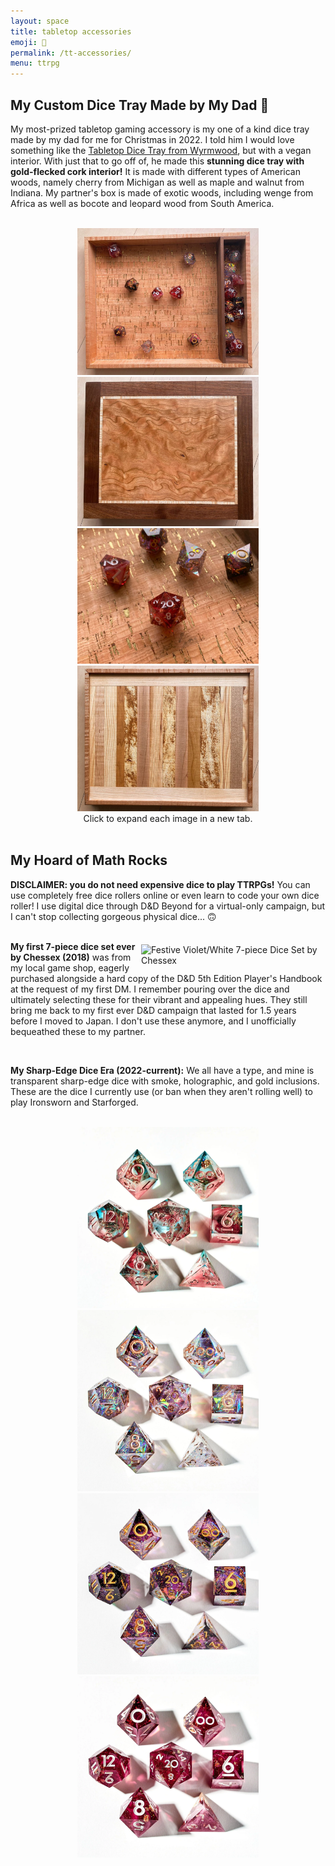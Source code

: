 ```yaml
---
layout: space
title: tabletop accessories
emoji: 🎲
permalink: /tt-accessories/
menu: ttrpg
---
```

<h2>My Custom Dice Tray Made by My Dad 💝</h2>
<p>
My most-prized tabletop gaming accessory is my one of a kind dice tray made by my dad for me for Christmas in 2022. I told him I would love something like the <a target="_new" href="https://wyrmwoodgaming.com/products/the-tabletop-dice-tray/">Tabletop Dice Tray from Wyrmwood</a>, but with a vegan interior. With just that to go off of, he made this <b>stunning dice tray with gold-flecked cork interior!</b> It is made with different types of American woods, namely cherry from Michigan as well as maple and walnut from Indiana. My partner's box is made of exotic woods, including wenge from Africa as well as bocote and leopard wood from South America. 
</p>
<br>
<center>
    <a target="_new" href="/graphics/ttrpg/tray/interior.png">
        <img src="/graphics/ttrpg/tray/interior.png" style="max-width: 290px;" title="interior of the dice tray">
    </a>
    <a target="_new" href="/graphics/ttrpg/tray/top.png">
        <img src="/graphics/ttrpg/tray/top.png" style="max-width: 290px;" title="curly maple lid of the dice tray">
    </a>
    <a target="_new" href="/graphics/ttrpg/tray/gold-cork.png">
        <img src="/graphics/ttrpg/tray/gold-cork.png" style="max-width: 290px;" title="closeup of the vegan gold-flaked cork interior of the dice tray">
    </a>
    <a target="_new" href="/graphics/ttrpg/tray/bottom.png">
        <img src="/graphics/ttrpg/tray/bottom.png" style="max-width: 290px;" title="bottom of the dice tray">
    </a>
    <br>
    Click to expand each image in a new tab.
</center>
<br>
<h2>My Hoard of Math Rocks</h2>
<b>DISCLAIMER: you do not need expensive dice to play TTRPGs!</b> You can use completely free dice rollers online or even learn to code your own dice roller! I use digital dice through D&D Beyond for a virtual-only campaign, but I can't stop collecting gorgeous physical dice... 🙃
<br>
<br>
<p>
    <div class="noext">
        <a target="_new" href="https://www.etsy.com/listing/955886944/festive-violet-white-pink-and-purple">
            <img src="/graphics/ttrpg/dice/chessex.png" style="max-width: 290px; margin: 5px;" align="right" title="Festive Violet/White 7-piece Dice Set by Chessex">
        </a>
    </div>
    <b>My first 7-piece dice set ever by Chessex (2018)</b> was from my local game shop, eagerly purchased alongside a hard copy of the D&D 5th Edition Player's Handbook at the request of my first DM. I remember pouring over the dice and ultimately selecting these for their vibrant and appealing hues. They still bring me back to my first ever D&D campaign that lasted for 1.5 years before I moved to Japan. I don't use these anymore, and I unofficially bequeathed these to my partner.
</p>
<br>
<p>
    <b>My Sharp-Edge Dice Era (2022-current):</b> We all have a type, and mine is transparent sharp-edge dice with smoke, holographic, and gold inclusions. These are the dice I currently use (or ban when they aren't rolling well) to play Ironsworn and Starforged.
    <br>
    <br>
    <center>
        <div class="noext">
            <a target="_new" href="https://dispeldice.com/collections/all/products/nova-blossom-7-piece-polyhedral-dice-set">
                <img src="/graphics/ttrpg/dice/nova-blossom.png" style="max-width: 290px;" title="Nova Blossom 7-piece Dice Set by Dispel Dice - bought these because they reminded me of the gorgeous trans pride flag :)">
            </a>
            <a target="_new" href="https://dispeldice.com/collections/all/products/lavender-dreams-7-piece-polyhedral-set">
                <img src="/graphics/ttrpg/dice/lilac-song.png" style="max-width: 290px;" title="Lilac Song 7-piece Dice Set by Dispel Dice">
            </a>
            <a target="_new" href="https://dispeldice.com/collections/all/products/magenta-inferno-7-piece-polyhedral-dice-set">
                <img src="/graphics/ttrpg/dice/magenta-inferno.png" style="max-width: 290px;" title="Magenta Inferno 7-piece Dice Set by Dispel Dice">
            </a>
            <a target="_new" href="https://dispeldice.com/collections/all/products/first-blush-7-piece-polyhedral-dice-set">
                <img src="/graphics/ttrpg/dice/first-blush.png" style="max-width: 290px;" title="First Blush 7-piece Dice Set by Dispel Dice">
            </a>
        </div>
    </center>
</p>